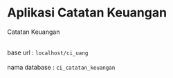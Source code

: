 <h1>Aplikasi Catatan Keuangan</h1>
<p>Catatan Keuangan</p>
<br/>
base url : <code>localhost/ci_uang</code>
<br/><br/>
nama database : <code>ci_catatan_keuangan</code>